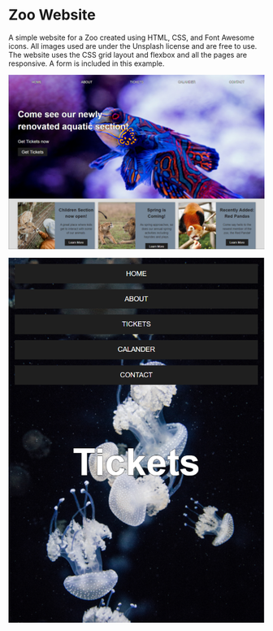 # Zoo Website

A simple website for a Zoo created using HTML, CSS, and Font Awesome icons. All images used are under the Unsplash license and are free to use. The website uses the CSS grid layout and flexbox and all the pages are responsive.  A form is included in this example.

![Website snapshot](/website-snapshots/ZooWebsite.PNG)

![Website responsive snapshot](/website-snapshots/ZooWebsiteResponsive.PNG)
